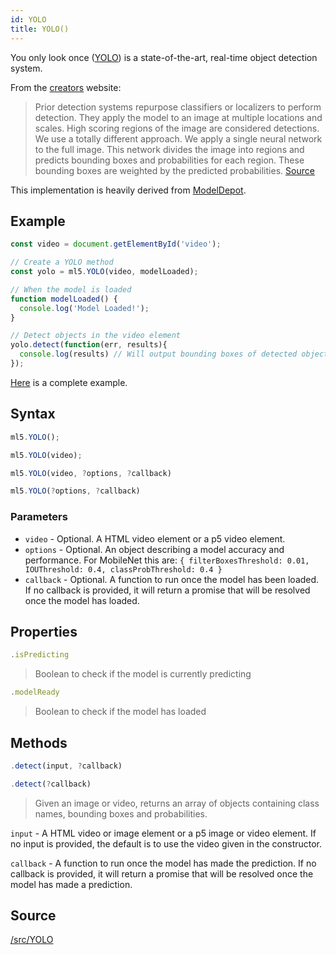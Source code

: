 ```yaml
---
id: YOLO
title: YOLO()
---
```


You only look once ([YOLO](https://pjreddie.com/darknet/yolo/)) is a state-of-the-art, real-time object detection system.

From the [creators](https://pjreddie.com/darknet/yolo/) website:
> Prior detection systems repurpose classifiers or localizers to perform detection. They apply the model to an image at multiple locations and scales. High scoring regions of the image are considered detections.
> We use a totally different approach. We apply a single neural network to the full image. This network divides the image into regions and predicts bounding boxes and probabilities for each region. These bounding boxes are weighted by the predicted probabilities. [Source](https://pjreddie.com/darknet/yolo/)

This implementation is heavily derived from [ModelDepot](https://github.com/ModelDepot/tfjs-yolo-tiny).

## Example

```javascript
const video = document.getElementById('video');

// Create a YOLO method
const yolo = ml5.YOLO(video, modelLoaded);

// When the model is loaded
function modelLoaded() {
  console.log('Model Loaded!');
}

// Detect objects in the video element
yolo.detect(function(err, results){
  console.log(results) // Will output bounding boxes of detected objects
});
```

[Here](https://github.com/ml5js/ml5-examples/blob/master/p5js/YOLO/sketch.js) is a complete example.

## Syntax
  ```javascript
  ml5.YOLO();
  ```

  ```javascript
  ml5.YOLO(video);
  ```

  ```javascript
  ml5.YOLO(video, ?options, ?callback)
  ```

  ```javascript
  ml5.YOLO(?options, ?callback)
  ```

### Parameters

  - `video` - Optional. A HTML video element or a p5 video element.
  - `options` - Optional. An object describing a model accuracy and performance. For MobileNet this are: `{ filterBoxesThreshold: 0.01,
  IOUThreshold: 0.4,
  classProbThreshold: 0.4
  }`
  - `callback` - Optional. A function to run once the model has been loaded. If no callback is provided, it will return a promise that will be resolved once the model has loaded.

## Properties

  ```javascript
  .isPredicting
  ```
  > Boolean to check if the model is currently predicting

  ```javascript
  .modelReady
  ```
  > Boolean to check if the model has loaded

## Methods

  ```javascript
  .detect(input, ?callback)
  ```

  ```javascript
  .detect(?callback)
  ```

  > Given an image or video, returns an array of objects containing class names, bounding boxes and probabilities.

  `input` -  A HTML video or image element or a p5 image or video element. If no input is provided, the default is to use the video given in the constructor.

  `callback` - A function to run once the model has made the prediction. If no callback is provided, it will return a promise that will be resolved once the model has made a prediction.

## Source

[/src/YOLO](https://github.com/ml5js/ml5-library/tree/master/src/YOLO)
